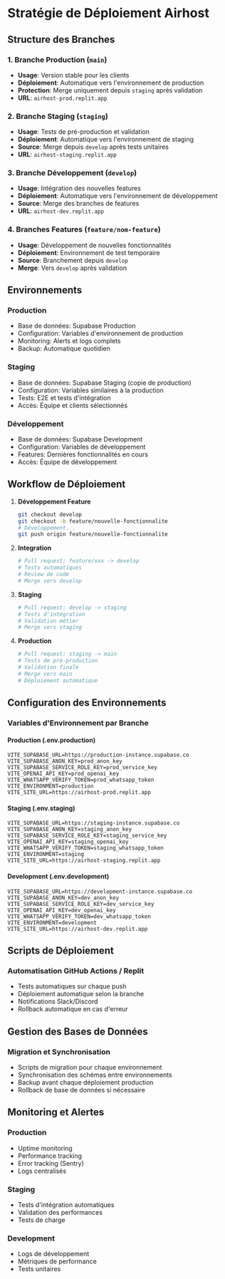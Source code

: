 # Stratégie de Déploiement Airhost

## Structure des Branches

### 1. Branche Production (`main`)
- **Usage**: Version stable pour les clients
- **Déploiement**: Automatique vers l'environnement de production
- **Protection**: Merge uniquement depuis `staging` après validation
- **URL**: `airhost-prod.replit.app`

### 2. Branche Staging (`staging`)
- **Usage**: Tests de pré-production et validation
- **Déploiement**: Automatique vers l'environnement de staging
- **Source**: Merge depuis `develop` après tests unitaires
- **URL**: `airhost-staging.replit.app`

### 3. Branche Développement (`develop`)
- **Usage**: Intégration des nouvelles features
- **Déploiement**: Automatique vers l'environnement de développement
- **Source**: Merge des branches de features
- **URL**: `airhost-dev.replit.app`

### 4. Branches Features (`feature/nom-feature`)
- **Usage**: Développement de nouvelles fonctionnalités
- **Déploiement**: Environnement de test temporaire
- **Source**: Branchement depuis `develop`
- **Merge**: Vers `develop` après validation

## Environnements

### Production
- Base de données: Supabase Production
- Configuration: Variables d'environnement de production
- Monitoring: Alerts et logs complets
- Backup: Automatique quotidien

### Staging
- Base de données: Supabase Staging (copie de production)
- Configuration: Variables similaires à la production
- Tests: E2E et tests d'intégration
- Accès: Équipe et clients sélectionnés

### Développement
- Base de données: Supabase Development
- Configuration: Variables de développement
- Features: Dernières fonctionnalités en cours
- Accès: Équipe de développement

## Workflow de Déploiement

1. **Développement Feature**
   ```bash
   git checkout develop
   git checkout -b feature/nouvelle-fonctionnalite
   # Développement...
   git push origin feature/nouvelle-fonctionnalite
   ```

2. **Integration**
   ```bash
   # Pull request: feature/xxx -> develop
   # Tests automatiques
   # Review de code
   # Merge vers develop
   ```

3. **Staging**
   ```bash
   # Pull request: develop -> staging
   # Tests d'intégration
   # Validation métier
   # Merge vers staging
   ```

4. **Production**
   ```bash
   # Pull request: staging -> main
   # Tests de pré-production
   # Validation finale
   # Merge vers main
   # Déploiement automatique
   ```

## Configuration des Environnements

### Variables d'Environnement par Branche

#### Production (.env.production)
```env
VITE_SUPABASE_URL=https://production-instance.supabase.co
VITE_SUPABASE_ANON_KEY=prod_anon_key
VITE_SUPABASE_SERVICE_ROLE_KEY=prod_service_key
VITE_OPENAI_API_KEY=prod_openai_key
VITE_WHATSAPP_VERIFY_TOKEN=prod_whatsapp_token
VITE_ENVIRONMENT=production
VITE_SITE_URL=https://airhost-prod.replit.app
```

#### Staging (.env.staging)
```env
VITE_SUPABASE_URL=https://staging-instance.supabase.co
VITE_SUPABASE_ANON_KEY=staging_anon_key
VITE_SUPABASE_SERVICE_ROLE_KEY=staging_service_key
VITE_OPENAI_API_KEY=staging_openai_key
VITE_WHATSAPP_VERIFY_TOKEN=staging_whatsapp_token
VITE_ENVIRONMENT=staging
VITE_SITE_URL=https://airhost-staging.replit.app
```

#### Development (.env.development)
```env
VITE_SUPABASE_URL=https://development-instance.supabase.co
VITE_SUPABASE_ANON_KEY=dev_anon_key
VITE_SUPABASE_SERVICE_ROLE_KEY=dev_service_key
VITE_OPENAI_API_KEY=dev_openai_key
VITE_WHATSAPP_VERIFY_TOKEN=dev_whatsapp_token
VITE_ENVIRONMENT=development
VITE_SITE_URL=https://airhost-dev.replit.app
```

## Scripts de Déploiement

### Automatisation GitHub Actions / Replit
- Tests automatiques sur chaque push
- Déploiement automatique selon la branche
- Notifications Slack/Discord
- Rollback automatique en cas d'erreur

## Gestion des Bases de Données

### Migration et Synchronisation
- Scripts de migration pour chaque environnement
- Synchronisation des schémas entre environnements
- Backup avant chaque déploiement production
- Rollback de base de données si nécessaire

## Monitoring et Alertes

### Production
- Uptime monitoring
- Performance tracking
- Error tracking (Sentry)
- Logs centralisés

### Staging
- Tests d'intégration automatiques
- Validation des performances
- Tests de charge

### Development
- Logs de développement
- Métriques de performance
- Tests unitaires